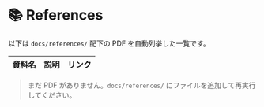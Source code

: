 # 📚 References

以下は `docs/references/` 配下の PDF を自動列挙した一覧です。

| 資料名 | 説明 | リンク |
| ------ | ---- | ------ |

> まだ PDF がありません。`docs/references/` にファイルを追加して再実行してください。
